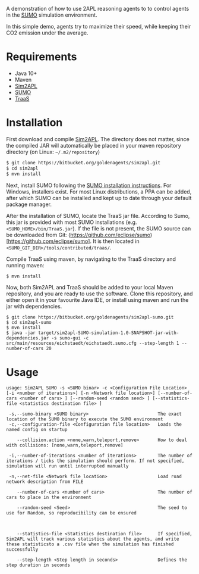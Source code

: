 A demonstration of how to use 2APL reasoning agents to to control agents in the [SUMO](http://sumo.sourceforge.net/) simulation environment.

In this simple demo, agents try to maximize their speed, while keeping their CO2 emission under the average. 

# Requirements
* Java 10+
* Maven
* [Sim2APL](https://bitbucket.org/goldenagents/sim2apl/src/master/)
* [SUMO](http://sumo.sourceforge.net/)
* [TraaS](https://sumo.dlr.de/docs/TraCI/TraaS.html)

# Installation
First download and compile [Sim2APL](https://bitbucket.org/goldenagents/sim2apl/src/master/). The directory does not matter, since the compiled JAR will automatically be placed in your maven repository directory (on Linux: `~/.m2/repository`)

```bash
$ git clone https://bitbucket.org/goldenagents/sim2apl.git
$ cd sim2apl
$ mvn install
```

Next, install SUMO following the [SUMO installation instructions](https://sumo.dlr.de/docs/Downloads.html). For Windows, installers exist. For most Linux distributions, a PPA can be added, after which SUMO can be installed and kept up to date through your default package manager.

After the installation of SUMO, locate the TraaS jar file. According to Sumo, this jar is provided with most SUMO installations (e.g. `<SUMO_HOME>/bin/TraaS.jar`). If the file is not present, the SUMO source can be downloaded from Git: (https://github.com/eclipse/sumo)[https://github.com/eclipse/sumo]. It is then located in `<SUMO_GIT_DIR>/tools/contributed/traas/`.

Compile TraaS using maven, by navigating to the TraaS directory and running maven:

```bash
$ mvn install
```

Now, both Sim2APL and TraaS should be added to your local Maven repository, and you are ready to use the software. Clone this repository, and either open it in your favourite Java IDE, or install using maven and run the jar with dependencies.

```
$ git clone https://bitbucket.org/goldenagents/sim2apl-sumo.git
$ cd sim2apl-sumo
$ mvn install
$ java -jar target/sim2apl-SUMO-simulation-1.0-SNAPSHOT-jar-with-dependencies.jar -s sumo-gui -c src/main/resources/eichstaedt/eichstaedt.sumo.cfg --step-length 1 --number-of-cars 20
```

# Usage
```
usage: Sim2APL SUMO -s <SUMO binar> -c <Configuration File Location> [-i <number of iterations>] [-n <Network file location>] [--number-of-cars <number of cars> ] [--random-seed <random seed> ] [--statistics-file <statistics destination file> ]

 -s,--sumo-binary <SUMO binary>                          The exact location of the SUMO binary to execute the SUMO environment
 -c,--configuration-file <Configuration file location>   Loads the named config on startup
    
    --collision.action <none,warn,teleport,remove>       How to deal with collisions: [none,warn,teleport,remove]

 -i,--number-of-iterations <number of iterations>        The number of iterations / ticks the simulation should perform. If not specified, simulation will run until interrupted manually
 
 -n,--net-file <Network file location>                   Load road network description from FILE
    
    --number-of-cars <number of cars>                    The number of cars to place in the environment
   
    --random-seed <Seed>                                 The seed to use for Random, so reproducibility can be ensured
 

   
    --statistics-file <Statistics destination file>      If specified, Sim2APL will track various statistics about the agents, and write these statisticsto a .csv file when the simulation has finished successfully
   
    --step-length <Step length in seconds>               Defines the step duration in seconds
```
